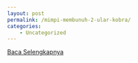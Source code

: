 ```yaml
---
layout: post
permalink: /mimpi-membunuh-2-ular-kobra/
categories:
    - Uncategorized
---
```


[Baca Selengkapnya](/08)